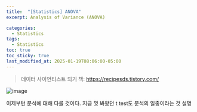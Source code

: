 ```yaml
---
title:  "[Statistics] ANOVA"
excerpt: Analysis of Variance (ANOVA)

categories:
  - Statistics
tags:
  - Statistics
toc: true
toc_sticky: true
last_modified_at: 2025-01-19T08:06:00-05:00
---
```


> 데이터 사이언티스트 되기 책: https://recipesds.tistory.com/

![image](https://github.com/user-attachments/assets/9bfe042e-ab06-4b33-bb49-51605815032b)

이제부턴 분석에 대해 다룰 것이다. 지금 껏 봐왔던 t test도 분석의 일종이라는 것 설명 
